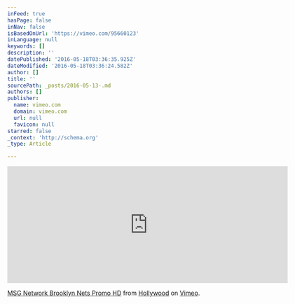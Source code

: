 ```yaml
---
inFeed: true
hasPage: false
inNav: false
isBasedOnUrl: 'https://vimeo.com/95660123'
inLanguage: null
keywords: []
description: ''
datePublished: '2016-05-18T03:36:35.925Z'
dateModified: '2016-05-18T03:36:24.582Z'
author: []
title: ''
sourcePath: _posts/2016-05-13-.md
authors: []
publisher:
  name: vimeo.com
  domain: vimeo.com
  url: null
  favicon: null
starred: false
_context: 'http://schema.org'
_type: Article

---
```

<iframe src="https://player.vimeo.com/video/95660123" width="640" height="267" frameborder="0" webkitallowfullscreen="" mozallowfullscreen="" allowfullscreen="" style=""></iframe>

[MSG Network Brooklyn Nets Promo HD][0] from [Hollywood][1] on [Vimeo][2].

[0]: https://vimeo.com/95660123
[1]: https://vimeo.com/user18992023
[2]: https://vimeo.com/